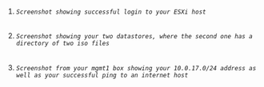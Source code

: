 1. ######  `Screenshot showing successful login to your ESXi host`
2. ######   `Screenshot showing your two datastores, where the second one has a directory of two iso files`
3. ######  `Screenshot from your mgmt1 box showing your 10.0.17.0/24 address as well as your successful ping to an internet host`
